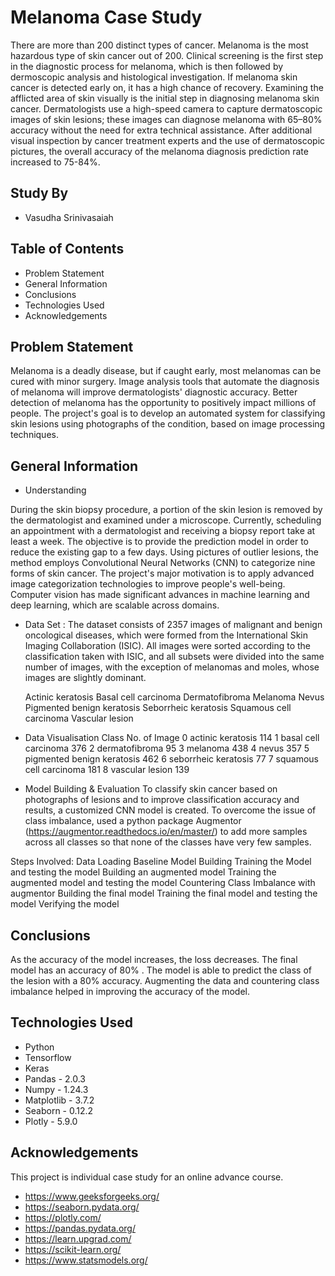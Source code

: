 # Melanoma Case Study


There are more than 200 distinct types of cancer. Melanoma is the most hazardous type of skin cancer out of 200. Clinical screening is the first step in the diagnostic process for melanoma, which is then followed by dermoscopic analysis and histological investigation. If melanoma skin cancer is detected early on, it has a high chance of recovery. Examining the afflicted area of skin visually is the initial step in diagnosing melanoma skin cancer. Dermatologists use a high-speed camera to capture dermatoscopic images of skin lesions; these images can diagnose melanoma with 65–80% accuracy without the need for extra technical assistance. After additional visual inspection by cancer treatment experts and the use of dermatoscopic pictures, the overall accuracy of the melanoma diagnosis prediction rate increased to 75-84%. 




## Study By
- Vasudha Srinivasaiah

## Table of Contents
* Problem Statement
* General Information
* Conclusions
* Technologies Used
* Acknowledgements

<!-- You can include any other section that is pertinent to your problem -->
## Problem Statement

Melanoma is a deadly disease, but if caught early, most melanomas can be cured with minor surgery. Image analysis tools that automate the diagnosis of melanoma will improve dermatologists' diagnostic accuracy. Better detection of melanoma has the opportunity to positively impact millions of people.
The project's goal is to develop an automated system for classifying skin lesions using photographs of the condition, based on image processing techniques.
    



## General Information

- Understanding

During the skin biopsy procedure, a portion of the skin lesion is removed by the dermatologist and examined under a microscope. Currently, scheduling an appointment with a dermatologist and receiving a biopsy report take at least a week. The objective is to provide the prediction model in order to reduce the existing gap to a few days. Using pictures of outlier lesions, the method employs Convolutional Neural Networks (CNN) to categorize nine forms of skin cancer. 
The project's major motivation is to apply advanced image categorization technologies to improve people's well-being. Computer vision has made significant advances in machine learning and deep learning, which are scalable across domains.

- Data Set :
The dataset consists of 2357 images of malignant and benign oncological diseases, which were formed from the International Skin Imaging Collaboration (ISIC). All images were sorted according to the classification taken with ISIC, and all subsets were divided into the same number of images, with the exception of melanomas and moles, whose images are slightly dominant.

    Actinic keratosis
    Basal cell carcinoma
    Dermatofibroma
    Melanoma
    Nevus
    Pigmented benign keratosis
    Seborrheic keratosis
    Squamous cell carcinoma
    Vascular lesion
    
- Data Visualisation
Class 	No. of Image
0 	actinic keratosis 	114
1 	basal cell carcinoma 	376
2 	dermatofibroma 	95
3 	melanoma 	438
4 	nevus 	357
5 	pigmented benign keratosis 	462
6 	seborrheic keratosis 	77
7 	squamous cell carcinoma 	181
8 	vascular lesion 	139



- Model Building & Evaluation
To classify skin cancer based on photographs of lesions and to improve classification accuracy and results, a customized CNN model is created. To overcome the issue of class imbalance, used a python package Augmentor (https://augmentor.readthedocs.io/en/master/) to add more samples across all classes so that none of the classes have very few samples.

Steps Involved:
    Data Loading
    Baseline Model Building
    Training the Model and testing the model
    Building an augmented model
    Training the augmented model and testing the model
    Countering Class Imbalance with augmentor
    Building the final model
    Training the final model and testing the model
    Verifying the model


<!-- You don't have to answer all the questions - just the ones relevant to your project. -->

## Conclusions

As the accuracy of the model increases, the loss decreases. The final model has an accuracy of 80% . The model is able to predict the class of the lesion with a 80% accuracy. Augmenting the data and countering class imbalance helped in improving the accuracy of the model.


## Technologies Used

- Python
- Tensorflow
- Keras
- Pandas - 2.0.3
- Numpy - 1.24.3
- Matplotlib - 3.7.2
- Seaborn - 0.12.2
- Plotly - 5.9.0

<!-- As the libraries versions keep on changing, it is recommended to mention the version of library used in this project -->

## Acknowledgements

This project is individual case study for an online advance course.
- https://www.geeksforgeeks.org/
- https://seaborn.pydata.org/
- https://plotly.com/
- https://pandas.pydata.org/
- https://learn.upgrad.com/
- https://scikit-learn.org/
- https://www.statsmodels.org/



<!-- Optional -->
<!-- ## License -->
<!-- This project is open source and available under the [... License](). -->

<!-- You don't have to include all sections - just the one's relevant to your project -->
